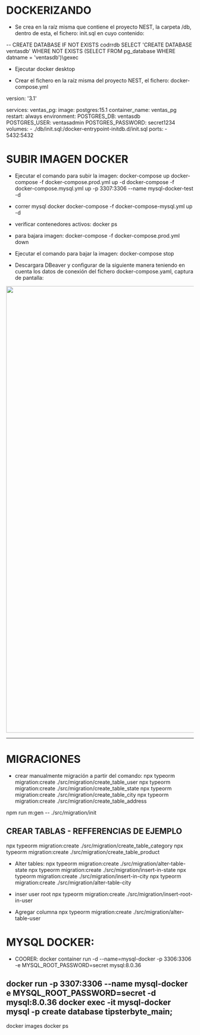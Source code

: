 # DOCKERIZANDO

- Se crea en la raíz misma que contiene el proyecto NEST, la carpeta /db, dentro de esta, el fichero: init.sql en cuyo contenido:

-- CREATE DATABASE IF NOT EXISTS codrrdb
SELECT 'CREATE DATABASE ventasdb'
WHERE NOT EXISTS (SELECT FROM pg_database WHERE datname = 'ventasdb')\gexec

- Ejecutar docker desktop

- Crear el fichero en la raíz misma del proyecto NEST, el fichero: docker-compose.yml

version: '3.1'

services:
  ventas_pg:
    image: postgres:15.1
    container_name: ventas_pg
    restart: always
    environment:
      POSTGRES_DB: ventasdb    
      POSTGRES_USER: ventasadmin
      POSTGRES_PASSWORD: secret1234
    volumes:
      - ./db/init.sql:/docker-entrypoint-initdb.d/init.sql
    ports:
      - 5432:5432


# SUBIR IMAGEN DOCKER
- Ejecutar el comando para subir la imagen:
docker-compose up
docker-compose -f docker-compose.prod.yml up -d
docker-compose -f docker-compose.mysql.yml up -p 3307:3306 --name 
mysql-docker-test -d

- correr mysql docker
docker-compose -f docker-compose-mysql.yml up -d

- verificar contenedores activos:
docker ps

- para bajara imagen:
docker-compose -f docker-compose.prod.yml down

- Ejecutar el comando para bajar la imagen:
docker-compose stop

- Descargara DBeaver y configurar de la siguiente manera teniendo en cuenta los datos de conexión del fichero docker-compose.yaml, captura de pantalla:


<p align="center">
  <a href="https://memodevs.com/repo_images/tipsterbyte/succ_docker_posgresqql.png" target="_blank"><img src="https://memodevs.com/repo_images/tipsterbyte/succ_docker_posgresqql.png" width="1200" alt="Nest Logo" /></a>
</p>

-------------------------------------------------------------------------

# MIGRACIONES
- crear manualmente migración a partir del comando:
npx typeorm migration:create ./src/migration/create_table_user
npx typeorm migration:create ./src/migration/create_table_state
npx typeorm migration:create ./src/migration/create_table_city
npx typeorm migration:create ./src/migration/create_table_address

npm run m:gen -- ./src/migration/init

## CREAR TABLAS - REFFERENCIAS DE EJEMPLO
npx typeorm migration:create ./src/migration/create_table_category
npx typeorm migration:create ./src/migration/create_table_product

- Alter tables:
npx typeorm migration:create ./src/migration/alter-table-state
npx typeorm migration:create ./src/migration/insert-in-state
npx typeorm migration:create ./src/migration/insert-in-city
npx typeorm migration:create ./src/migration/alter-table-city

- inser user root
npx typeorm migration:create ./src/migration/insert-root-in-user

- Agregar columna
npx typeorm migration:create ./src/migration/alter-table-user

# MYSQL DOCKER:

- COORER:
  docker container run -d --name=mysql-docker -p 3306:3306 -e MYSQL_ROOT_PASSWORD=secret mysql:8.0.36

docker run -p 3307:3306 --name mysql-docker e MYSQL_ROOT_PASSWORD=secret -d mysql:8.0.36
docker exec -it mysql-docker mysql -p
create database tipsterbyte_main;
 -
 docker images
 docker ps



